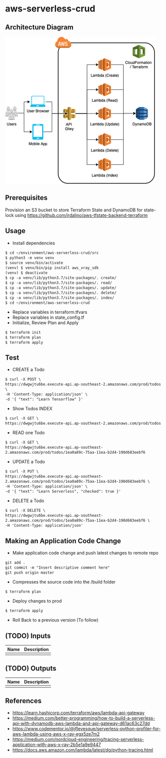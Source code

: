 # aws-serverless-crud

## Architecture Diagram
![Image description](https://github.com/jrdalino/aws-serverless-crud/blob/master/images/architecture-diagram.png)

## Prerequisites
Provision an S3 bucket to store Terraform State and DynamoDB for state-lock
using https://github.com/jrdalino/aws-tfstate-backend-terraform

## Usage
- Install dependencies
```
$ cd ~/environment/aws-serverless-crud/src
$ python3 -m venv venv
$ source venv/bin/activate
(venv) $ venv/bin/pip install aws_xray_sdk
(venv) $ deactivate
$ cp -a venv/lib/python3.7/site-packages/. create/
$ cp -a venv/lib/python3.7/site-packages/. read/
$ cp -a venv/lib/python3.7/site-packages/. update/
$ cp -a venv/lib/python3.7/site-packages/. delete/
$ cp -a venv/lib/python3.7/site-packages/. index/
$ cd ~/environment/aws-serverless-crud
```
- Replace variables in terraform.tfvars
- Replace variables in state_config.tf
- Initialize, Review Plan and Apply
```
$ terraform init
$ terraform plan
$ terraform apply
```

## Test
- CREATE a Todo
```
$ curl -X POST \
https://dwgwjtu6be.execute-api.ap-southeast-2.amazonaws.com/prod/todos \
-H 'Content-Type: application/json' \
-d '{ "text": "Learn Tensorflow" }'
```

- Show Todos INDEX
```
$ curl -X GET \
https://dwgwjtu6be.execute-api.ap-southeast-2.amazonaws.com/prod/todos
```

- READ one Todo
```
$ curl -X GET \
https://dwgwjtu6be.execute-api.ap-southeast-2.amazonaws.com/prod/todos/1ea0a89c-75aa-11ea-b2d4-190d683eebf6
```

- UPDATE a Todo
```
$ curl -X PUT \
https://dwgwjtu6be.execute-api.ap-southeast-2.amazonaws.com/prod/todos/1ea0a89c-75aa-11ea-b2d4-190d683eebf6 \
-H 'Content-Type: application/json' \
-d '{ "text": "Learn Serverless", "checked": true }'
```

- DELETE a Todo
```
$ curl -X DELETE \
https://dwgwjtu6be.execute-api.ap-southeast-2.amazonaws.com/prod/todos/1ea0a89c-75aa-11ea-b2d4-190d683eebf6 \
-H 'Content-Type: application/json'
```

## Making an Application Code Change
- Make application code change and push latest changes to remote repo
```
git add .
git commit -m "Insert descriptive comment here"
git push origin master
```
- Compresses the source code into the /build folder
```
$ terraform plan 
```
- Deploy changes to prod
```
$ terraform apply
```
- Roll Back to a previous version (To follow)

## (TODO) Inputs 
| Name | Description |
|------|-------------|
| | |

## (TODO) Outputs
| Name | Description |
|------|-------------|
| | |

## References
- https://learn.hashicorp.com/terraform/aws/lambda-api-gateway
- https://medium.com/better-programming/how-to-build-a-serverless-api-with-dynamodb-aws-lambda-and-api-gateway-d61ac63c27dd
- https://www.codementor.io/@jflevesque/serverless-python-profiler-for-aws-lambda-using-aws-x-ray-egx5ze7m2
- https://medium.com/nordcloud-engineering/tracing-serverless-application-with-aws-x-ray-2b5e1a9e9447
- https://docs.aws.amazon.com/lambda/latest/dg/python-tracing.html